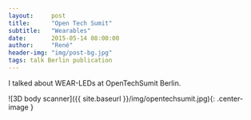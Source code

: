 ```yaml
---
layout:     post
title:      "Open Tech Sumit"
subtitle:   "Wearables"
date:       2015-05-14 08:00:00
author:     "René"
header-img: "img/post-bg.jpg"
tags: talk Berlin publication
---
```


<p>I talked about WEAR-LEDs at OpenTechSumit Berlin.</p>
![3D body scanner]({{ site.baseurl }}/img/opentechsumit.jpg){: .center-image }

